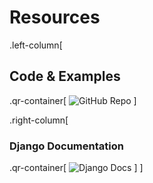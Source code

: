 # Resources

.left-column[

## Code & Examples

.qr-container[
![GitHub Repo](images/qr-github-repo.png)
]

.right-column[

### Django Documentation

.qr-container[
![Django Docs](images/qr-django-field-docs.png)
]
]
